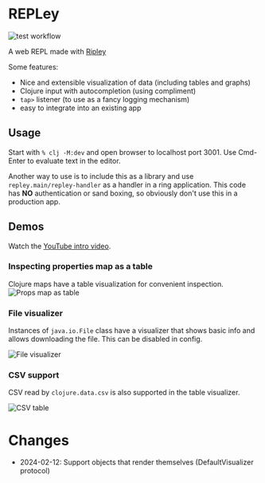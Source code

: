 # REPLey

![test workflow](https://github.com/tatut/repley/actions/workflows/test.yml/badge.svg)

A web REPL made with [Ripley](https://github.com/tatut/ripley)

Some features:
- Nice and extensible visualization of data (including tables and graphs)
- Clojure input with autocompletion (using compliment)
- `tap>` listener (to use as a fancy logging mechanism)
- easy to integrate into an existing app

## Usage

Start with ```% clj -M:dev``` and open browser to localhost
port 3001. Use Cmd-Enter to evaluate text in the editor.

Another way to use is to include this as a library and use `repley.main/repley-handler` as a handler
in a ring application. This code has **NO** authentication or sand boxing, so obviously don't use
this in a production app.

## Demos

Watch the  [YouTube intro video](https://youtu.be/UiRq97HZctQ).

### Inspecting properties map as a table

Clojure maps have a table visualization for convenient inspection.
![Props map as table](https://github.com/tatut/REPLey/assets/83725/6bdd7db7-6c30-4680-8bbf-e0ea9489eef2)


### File visualizer

Instances of `java.io.File` class have a visualizer that shows basic info and allows
downloading the file. This can be disabled in config.

![File visualizer](https://github.com/tatut/REPLey/assets/83725/135efabf-daf7-4ba6-9706-8b053bafea91)

### CSV support

CSV read by `clojure.data.csv` is also supported in the table visualizer.

![CSV table](https://github.com/tatut/REPLey/assets/83725/84df15cc-bc93-4cac-89ea-4229eecffbc8)


# Changes

* 2024-02-12: Support objects that render themselves (DefaultVisualizer protocol)
